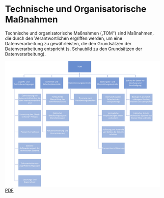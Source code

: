# Technische und Organisatorische Maßnahmen

Technische und organisatorische Maßnahmen („TOM“) sind Maßnahmen, die durch den Verantwortlichen ergriffen werden, um eine Datenverarbeitung zu gewährleisten, die den Grundsätzen der Datenverarbeitung entspricht (s. Schaubild zu den Grundsätzen der Datenverarbeitung).

![](<Technische und organisatorische Maßnahmen.png>)
[PDF](<Technische und organisatorische Maßnahmen.pdf>)